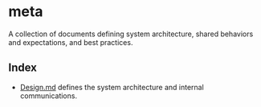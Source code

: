 # meta

A collection of documents defining system architecture, shared behaviors and expectations, and best practices.

## Index

- [Design.md](https://github.com/cheese-drawer/meta/blob/main/DESIGN.md) defines the system architecture and internal communications.
